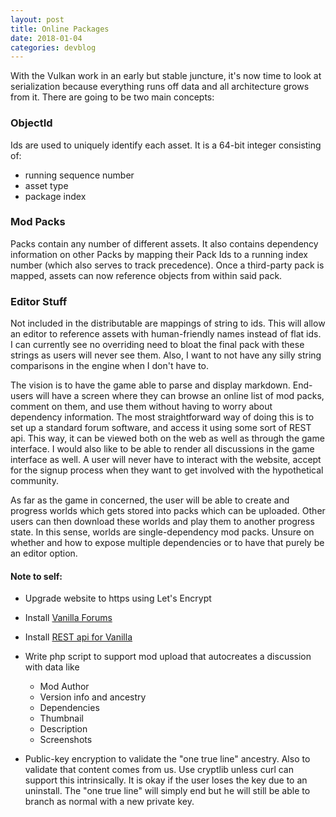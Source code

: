 ```yaml
---
layout: post
title: Online Packages
date: 2018-01-04
categories: devblog
---
```


With the Vulkan work in an early but stable juncture, it's now time to look at serialization because everything runs off data and all architecture grows from it. There are going to be two main concepts:

### ObjectId

Ids are used to uniquely identify each asset. It is a 64-bit integer consisting of:
* running sequence number
* asset type
* package index

### Mod Packs

Packs contain any number of different assets. It also contains dependency information on other Packs by mapping their Pack Ids to a running index number (which also serves to track precedence). Once a third-party pack is mapped, assets can now reference objects from within said pack.

### Editor Stuff

Not included in the distributable are mappings of string to ids. This will allow an editor to reference assets with human-friendly names instead of flat ids. I can currently see no overriding need to bloat the final pack with these strings as users will never see them. Also, I want to not have any silly string comparisons in the engine when I don't have to.

The vision is to have the game able to parse and display markdown. End-users will have a screen where they can browse an online list of mod packs, comment on them, and use them without having to worry about dependency information. The most straightforward way of doing this is to set up a standard forum software, and access it using some sort of REST api. This way, it can be viewed both on the web as well as through the game interface. I would also like to be able to render all discussions in the game interface as well. A user will never have to interact with the website, accept for the signup process when they want to get involved with the hypothetical community.

As far as the game in concerned, the user will be able to create and progress worlds which gets stored into packs which can be uploaded. Other users can then download these worlds and play them to another progress state. In this sense, worlds are single-dependency mod packs. Unsure on whether and how to expose multiple dependencies or to have that purely be an editor option.

#### Note to self:

* Upgrade website to https using Let's Encrypt

* Install [Vanilla Forums](https://vanillaforums.com)

* Install [REST api for Vanilla](https://github.com/kasperisager/vanilla-api)

* Write php script to support mod upload that autocreates a discussion with data like
	* Mod Author
	* Version info and ancestry
	* Dependencies
	* Thumbnail
	* Description
	* Screenshots


* Public-key encryption to validate the "one true line" ancestry. Also to validate that content comes from us. Use cryptlib unless curl can support this intrinsically. It is okay if the user loses the key due to an uninstall. The "one true line" will simply end but he will still be able to branch as normal with a new private key.

